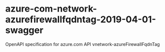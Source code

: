 # azure-com-network-azurefirewallfqdntag-2019-04-01-swagger
OpenAPI specification for azure.com API vnetwork-azureFirewallFqdnTag
